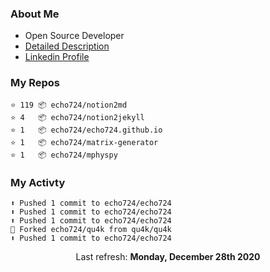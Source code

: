 ### About Me

- Open Source Developer
- [Detailed Description](https://www.notion.so/echo724/Eunchan-Cho-Software-Developer-0e07602f35144f2c958fb3f233013de2)
- [Linkedin Profile](https://www.linkedin.com/in/eunchan-cho-382001184)

### My Repos
```
⭐️ 119 📦 echo724/notion2md
⭐️ 4   📦 echo724/notion2jekyll
⭐️ 1   📦 echo724/echo724.github.io
⭐️ 1   📦 echo724/matrix-generator
⭐️ 1   📦 echo724/mphyspy
```

### My Activty
```
⬆️ Pushed 1 commit to echo724/echo724
⬆️ Pushed 1 commit to echo724/echo724
⬆️ Pushed 1 commit to echo724/echo724
🍴 Forked echo724/qu4k from qu4k/qu4k
⬆️ Pushed 1 commit to echo724/echo724
```

<p align="center">
  Last refresh: 
  <b>Monday, December 28th 2020</b>
</p>
